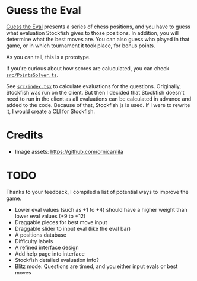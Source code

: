# Guess the Eval

[Guess the Eval](https://makotoe.github.io/guess-the-eval/) presents a series of chess positions, and you have to guess what evaluation Stockfish gives to those positions. In addition, you will determine what the best moves are. You can also guess who played in that game, or in which tournament it took place, for bonus points.

As you can tell, this is a prototype.

If you're curious about how scores are caluculated, you can check [`src/PointsSolver.ts`](src/PointsSolver.ts).

See [`src/index.tsx`](src/index.tsx) to calculate evaluations for the questions. Originally, Stockfish was run on the client. But then I decided that Stockfish doesn't need to run in the client as all evaluations can be calculated in advance and added to the code. Because of that, Stockfish.js is used. If I were to rewrite it, I would create a CLI for Stockfish.

# Credits
- Image assets: https://github.com/ornicar/lila

# TODO

Thanks to your feedback, I compiled a list of potential ways to improve the game.

- Lower eval values (such as +1 to +4) should have a higher weight than lower eval values (+9 to +12)
- Draggable pieces for best move input
- Draggable slider to input eval (like the eval bar)
- A positions database
- Difficulty labels
- A refined interface design
- Add help page into interface
- Stockfish detailed evaluation info?
- Blitz mode: Questions are timed, and you either input evals or best moves
